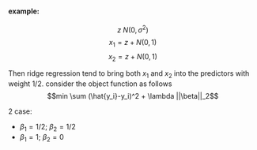 #### example:
$$z ~ N(0,\sigma^2)$$
$$x_1 = z + N(0,1)$$
$$x_2 = z + N(0,1)$$

Then ridge regression tend to bring both $x_1$ and $x_2$ into the predictors with weight 1/2. consider the object function as follows
$$min \sum (\hat{y_i}-y_i)^2 + \lambda ||\beta||_2$$

2 case: 
* $\beta_1 = 1/2$; $\beta_2 = 1/2$ 
* $\beta_1 = 1$;   $\beta_2 = 0$
